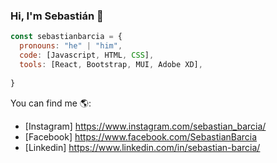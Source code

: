### Hi, I'm Sebastián 👋 


```javascript
const sebastianbarcia = {
  pronouns: "he" | "him",
  code: [Javascript, HTML, CSS],
  tools: [React, Bootstrap, MUI, Adobe XD],
  
}
```
You can find me 🌎:
- [Instagram] https://www.instagram.com/sebastian_barcia/
- [Facebook] https://www.facebook.com/SebastianBarcia
- [Linkedin] https://www.linkedin.com/in/sebastian-barcia/ 

<!--
**sebastianbarcia/sebastianbarcia** is a ✨ _special_ ✨ repository because its `README.md` (this file) appears on your GitHub profile.

Here are some ideas to get you started:

- 🔭 I’m currently working on ...
- 🌱 I’m currently learning ...
- 👯 I’m looking to collaborate on ...
- 🤔 I’m looking for help with ...
- 💬 Ask me about ...
- 📫 How to reach me: ...
- 😄 Pronouns: ...
- ⚡ Fun fact: ...
-->
